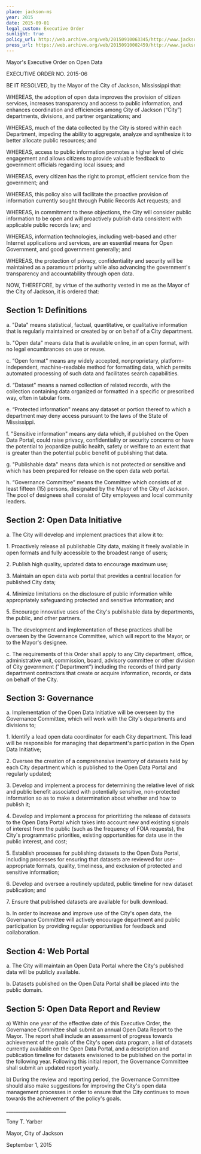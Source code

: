 ```yaml
---
place: jackson-ms
year: 2015
date: 2015-09-01
legal_custom: Executive Order
sunlight: true
policy_url: http://web.archive.org/web/20150910063345/http://www.jacksonms.gov/CivicAlerts.aspx?AID=443
press_url: https://web.archive.org/web/20150910002459/http://www.jacksonms.gov/CivicAlerts.aspx?AID=442
---
```


<p>Mayor's Executive Order on Open Data</p>
<p>EXECUTIVE ORDER NO. 2015-06</p>
<p>BE IT RESOLVED, by the Mayor of the City of Jackson, Mississippi that:</p>
<p>WHEREAS, the adoption of open data improves the provision of citizen services, increases transparency and access to public information, and enhances coordination and efficiencies among City of Jackson (“City”) departments, divisions, and partner organizations; and</p>
<p>WHEREAS, much of the data collected by the City is stored within each Department, impeding the ability to aggregate, analyze and synthesize it to better allocate public resources; and</p>
<p>WHEREAS, access to public information promotes a higher level of civic engagement and allows citizens to provide valuable feedback to government officials regarding local issues; and</p>
<p>WHEREAS, every citizen has the right to prompt, efficient service from the government; and</p>
<p>WHEREAS, this policy also will facilitate the proactive provision of information currently sought through Public Records Act requests; and</p>
<p>WHEREAS, in commitment to these objections, the City will consider public information to be open and will proactively publish data consistent with applicable public records law; and</p>
<p>WHEREAS, information technologies, including web-based and other Internet applications and services, are an essential means for Open Government, and good government generally; and</p>
<p>WHEREAS, the protection of privacy, confidentiality and security will be maintained as a paramount priority while also advancing the government's transparency and accountability through open data.</p>
<p>NOW, THEREFORE, by virtue of the authority vested in me as the Mayor of the City of Jackson, it is ordered that:</p>
<h2>Section 1: Definitions</h2>
<p>a. "Data" means statistical, factual, quantitative, or qualitative information that is regularly maintained or created by or on behalf of a City department.</p>
<p>b. "Open data" means data that is available online, in an open format, with no legal encumbrances on use or reuse.</p>
<p>c. “Open format" means any widely accepted, nonproprietary, platform-independent, machine-readable method for formatting data, which permits automated processing of such data and facilitates search capabilities.</p>
<p>d. “Dataset" means a named collection of related records, with the collection containing data organized or formatted in a specific or prescribed way, often in tabular form.</p>
<p>e. “Protected information" means any dataset or portion thereof to which a department may deny access pursuant to the laws of the State of Mississippi.</p>
<p>f. "Sensitive information" means any data which, if published on the Open Data Portal, could raise privacy, confidentiality or security concerns or have the potential to jeopardize public health, safety or welfare to an extent that is greater than the potential public benefit of publishing that data.</p>
<p>g. "Publishable data" means data which is not protected or sensitive and which has been prepared for release on the open data web portal.</p>
<p>h. “Governance Committee” means the Committee which consists of at least fifteen (15) persons, designated by the Mayor of the City of Jackson. The pool of designees shall consist of City employees and local community leaders.</p>
<h2>Section 2: Open Data Initiative</h2>
<p>a.	The City will develop and implement practices that allow it to:</p>
<p>1. Proactively release all publishable City data, making it freely available in open formats and fully accessible to the broadest range of users;</p>
<p>2. Publish high quality, updated data to encourage maximum use;</p>
<p>3. Maintain an open data web portal that provides a central location for published City data;</p>
<p>4. Minimize limitations on the disclosure of public information while appropriately safeguarding protected and sensitive information; and</p>
<p>5. Encourage innovative uses of the City's publishable data by departments, the public, and other partners.</p>
<p>b.	The development and implementation of these practices shall be overseen by the Governance Committee, which will report to the Mayor, or to the Mayor's designee.</p>
<p>c.	The requirements of this Order shall apply to any City department, office, administrative unit, commission, board, advisory committee or other division of City government ("Department”) including the records of third party department contractors that create or acquire information, records, or data on behalf of the City.</p>
<h2>Section 3: Governance</h2>
<p>a.	Implementation of the Open Data Initiative will be overseen by the Governance Committee, which will work with the City's departments and divisions to;</p>
<p>1.	Identify a lead open data coordinator for each City department. This lead will be responsible for managing that department's participation in the Open Data Initiative;</p>
<p>2.	Oversee the creation of a comprehensive inventory of datasets held by each City department which is published to the Open Data Portal and regularly updated;</p>
<p>3.	Develop and implement a process for determining the relative level of risk and public benefit associated with potentially sensitive, non-protected information so as to make a determination about whether and how to publish it;</p>
<p>4.	Develop and implement a process for prioritizing the release of datasets to the Open Data Portal which takes into account new and existing signals of interest from the public (such as the frequency of FOIA requests), the City's programmatic priorities, existing opportunities for data use in the public interest, and cost;</p>
<p>5.	Establish processes for publishing datasets to the Open Data Portal, including processes for ensuring that datasets are reviewed for use-appropriate formats, quality, timeliness, and exclusion of protected and sensitive information;</p>
<p>6.	Develop and oversee a routinely updated, public timeline for new dataset publication; and</p>
<p>7.	Ensure that published datasets are available for bulk download.</p>
<p>b.	In order to increase and improve use of the City's open data, the Governance Committee will actively encourage department and public participation by providing regular opportunities for feedback and collaboration.</p>
<h2>Section 4: Web Portal</h2>
<p>a.	The City will maintain an Open Data Portal where the City's published data will be publicly available.</p>
<p>b.	Datasets published on the Open Data Portal shall be placed into the public domain.</p>
<h2>Section 5: Open Data Report and Review</h2>
<p>a)	Within one year of the effective date of this Executive Order, the Governance Committee shall submit an annual Open Data Report to the Mayor. The report shall include an assessment of progress towards achievement of the goals of the City's open data program, a list of datasets currently available on the Open Data Portal, and a description and publication timeline for datasets envisioned to be published on the portal in the following year. Following this initial report, the Governance Committee shall submit an updated report yearly.</p>
<p>b)	During the review and reporting period, the Governance Committee should also make suggestions for improving the City's open data management processes in order to ensure that the City continues to move towards the achievement of the policy's goals.</p>
<p>_________________________</p>
<p>Tony T. Yarber</p>
<p>Mayor, City of Jackson</p>
<p>September 1, 2015</p>
